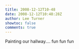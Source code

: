 ```yaml
---
title: 2008-12-12T10-48
date: 2008-12-12T10:48:28Z
author: Lee Turner
showtoc: false
comments: true
---
```


Painting our hallway.... fun fun fun

